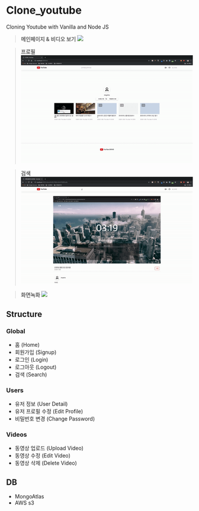 # **Clone_youtube**

Cloning Youtube with Vanilla and Node JS

>**메인페이지 & 비디오 보기**
![](gif/main.gif)

>**프로필**
![](gif/profile.gif)

>**검색**
![](gif/search.gif)

>**화면녹화**
![](gif/recording.gif)

## Structure

### Global
- 홈 (Home)
- 회원가입 (Signup)
- 로그인 (Login)
- 로그아웃 (Logout)
- 검색 (Search)

### Users
- 유저 정보 (User Detail)
- 유저 프로필 수정 (Edit Profile)
- 비밀번호 변경 (Change Password)

### Videos
- 동영상 업로드 (Upload Video)
- 동영상 수정 (Edit Video)
- 동영상 삭제 (Delete Video)

## DB
- MongoAtlas
- AWS s3
